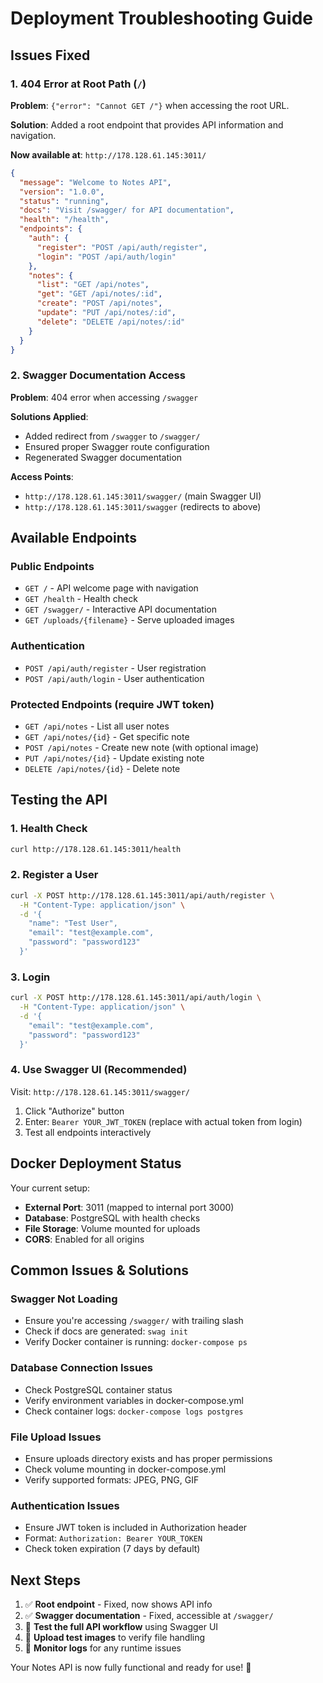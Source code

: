 # Deployment Troubleshooting Guide

## Issues Fixed

### 1. 404 Error at Root Path (`/`)

**Problem**: `{"error": "Cannot GET /"}` when accessing the root URL.

**Solution**: Added a root endpoint that provides API information and navigation.

**Now available at**: `http://178.128.61.145:3011/`

```json
{
  "message": "Welcome to Notes API",
  "version": "1.0.0",
  "status": "running",
  "docs": "Visit /swagger/ for API documentation",
  "health": "/health",
  "endpoints": {
    "auth": {
      "register": "POST /api/auth/register",
      "login": "POST /api/auth/login"
    },
    "notes": {
      "list": "GET /api/notes",
      "get": "GET /api/notes/:id",
      "create": "POST /api/notes",
      "update": "PUT /api/notes/:id",
      "delete": "DELETE /api/notes/:id"
    }
  }
}
```

### 2. Swagger Documentation Access

**Problem**: 404 error when accessing `/swagger`

**Solutions Applied**:

- Added redirect from `/swagger` to `/swagger/`
- Ensured proper Swagger route configuration
- Regenerated Swagger documentation

**Access Points**:

- `http://178.128.61.145:3011/swagger/` (main Swagger UI)
- `http://178.128.61.145:3011/swagger` (redirects to above)

## Available Endpoints

### Public Endpoints

- `GET /` - API welcome page with navigation
- `GET /health` - Health check
- `GET /swagger/` - Interactive API documentation
- `GET /uploads/{filename}` - Serve uploaded images

### Authentication

- `POST /api/auth/register` - User registration
- `POST /api/auth/login` - User authentication

### Protected Endpoints (require JWT token)

- `GET /api/notes` - List all user notes
- `GET /api/notes/{id}` - Get specific note
- `POST /api/notes` - Create new note (with optional image)
- `PUT /api/notes/{id}` - Update existing note
- `DELETE /api/notes/{id}` - Delete note

## Testing the API

### 1. Health Check

```bash
curl http://178.128.61.145:3011/health
```

### 2. Register a User

```bash
curl -X POST http://178.128.61.145:3011/api/auth/register \
  -H "Content-Type: application/json" \
  -d '{
    "name": "Test User",
    "email": "test@example.com",
    "password": "password123"
  }'
```

### 3. Login

```bash
curl -X POST http://178.128.61.145:3011/api/auth/login \
  -H "Content-Type: application/json" \
  -d '{
    "email": "test@example.com",
    "password": "password123"
  }'
```

### 4. Use Swagger UI (Recommended)

Visit: `http://178.128.61.145:3011/swagger/`

1. Click "Authorize" button
2. Enter: `Bearer YOUR_JWT_TOKEN` (replace with actual token from login)
3. Test all endpoints interactively

## Docker Deployment Status

Your current setup:

- **External Port**: 3011 (mapped to internal port 3000)
- **Database**: PostgreSQL with health checks
- **File Storage**: Volume mounted for uploads
- **CORS**: Enabled for all origins

## Common Issues & Solutions

### Swagger Not Loading

- Ensure you're accessing `/swagger/` with trailing slash
- Check if docs are generated: `swag init`
- Verify Docker container is running: `docker-compose ps`

### Database Connection Issues

- Check PostgreSQL container status
- Verify environment variables in docker-compose.yml
- Check container logs: `docker-compose logs postgres`

### File Upload Issues

- Ensure uploads directory exists and has proper permissions
- Check volume mounting in docker-compose.yml
- Verify supported formats: JPEG, PNG, GIF

### Authentication Issues

- Ensure JWT token is included in Authorization header
- Format: `Authorization: Bearer YOUR_TOKEN`
- Check token expiration (7 days by default)

## Next Steps

1. ✅ **Root endpoint** - Fixed, now shows API info
2. ✅ **Swagger documentation** - Fixed, accessible at `/swagger/`
3. 🔄 **Test the full API workflow** using Swagger UI
4. 🔄 **Upload test images** to verify file handling
5. 🔄 **Monitor logs** for any runtime issues

Your Notes API is now fully functional and ready for use! 🚀
